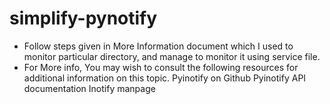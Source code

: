 # simplify-pynotify
- Follow steps given in More Information document which I used to monitor particular directory, and manage to monitor it using service file.
- For More info, You may wish to consult the following resources for additional information on this topic.
    Pyinotify on Github
    Pyinotify API documentation
    Inotify manpage

